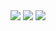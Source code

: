 
<img src="{https://img.shields.io/badge/Blockchain.com-121D33?logo=blockchaindotcom&logoColor=fff&style=for-the-badge}" />

<img src="{https://img.shields.io/badge/Ghost-000?style=for-the-badge&logo=ghost&logoColor=yellow}" />

<img src="{https://img.shields.io/badge/ChatGPT-74aa9c?style=for-the-badge&logo=openai&logoColor=white}" />
